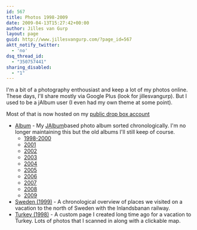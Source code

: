 ```yaml
---
id: 567
title: Photos 1998-2009
date: 2009-04-13T15:27:42+00:00
author: Jilles van Gurp
layout: page
guid: http://www.jillesvangurp.com/?page_id=567
aktt_notify_twitter:
  - 'no'
dsq_thread_id:
  - "350757441"
sharing_disabled:
  - "1"
---
```

I'm a bit of a photography enthousiast and keep a lot of my photos online. These days, I'll share mostly via Google Plus (look for jillesvangurp). But I used to be a jAlbum user (I even had my own theme at some point).

Most of that is now hosted on my <a href="https:/dl.dropbox.com/u/18756426/photos/index.html">public drop box account</a>
<ul>
  <li><a href="https:/dl.dropbox.com/u/18756426/photos/Album/index.html">Album</a> - My <a href="http:/jalbum.net">JAlbum</a>based photo album sorted chronologically. I'm no longer maintaining this but the old albums I'll still keep of course.
<ul>
  <li><a href="https:/dl.dropbox.com/u/18756426/photos/Album/1998-2000/index.html">1998-2000</a></li>
  <li><a href="https:/dl.dropbox.com/u/18756426/photos/Album/2001/index.html">2001</a></li>
  <li><a href="https:/dl.dropbox.com/u/18756426/photos/Album/2002/index.html">2002</a></li>
  <li><a href="https:/dl.dropbox.com/u/18756426/photos/Album/2003/index.html">2003</a></li>
  <li><a href="https:/dl.dropbox.com/u/18756426/photos/Album/2004/index.html">2004</a></li>
  <li><a href="https:/dl.dropbox.com/u/18756426/photos/Album/2005/index.html">2005</a></li>
  <li><a href="https:/dl.dropbox.com/u/18756426/photos/Album/2006/index.html">2006</a></li>
  <li><a href="https:/dl.dropbox.com/u/18756426/photos/Album/2007/index.html">2007</a></li>
  <li><a href="https:/dl.dropbox.com/u/18756426/photos/Album/2008/index.html">2008</a></li>
  <li><a href="https:/dl.dropbox.com/u/18756426/photos/Album/2009/index.html">2009</a></li>
</ul>
</li>
  <li><a href="http:/photos.jillesvangurp.com/1999inlandsbanan/index.html">Sweden (1999)</a> - A chronological overview of places we visited on a vacation to the north of Sweden with the Inlandsbanan railway.</li>
  <li><a href="http:/photos.jillesvangurp.com/1998turkey/index.html">Turkey (1998)</a> - A custom page I created long time ago for a vacation to Turkey. Lots of photos that I scanned in along with a clickable map.</li>
</ul>